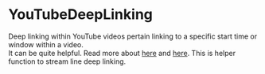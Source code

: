 YouTubeDeepLinking
===============

Deep linking within YouTube videos pertain linking to a specific start time or window within a video.  
It can be quite helpful.  Read more about [here](http://everydaylife.globalpost.com/create-start-end-point-youtube-35241.html) and [here](http://techcrunch.com/2008/10/25/youtube-enables-deep-linking-within-videos/).  This is helper function to stream line deep linking.

